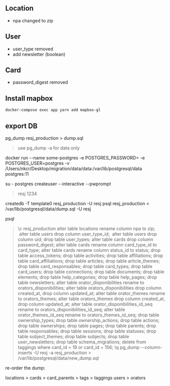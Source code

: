 ## Location
* npa changed to zip

## User
* user_type removed
* add newsletter (boolean)

## Card
* password_digest removed

## Install mapbox

```bash
docker-compose exec app yarn add mapbox-gl
```

## export DB

pg_dump resj_production > dump.sql
> use pg_dump -a for data only

docker run --name some-postgres -e POSTGRES_PASSWORD= -e POSTGRES_USER=postgres -v /Users/nkcr/Desktop/migration/data/data:/var/lib/postgresql/data postgres:11

su - postgres
createuser --interactive --pwprompt
> resj
> 1234

createdb -T template0 resj_production -U resj
psql resj_production < /var/lib/postgresql/data/dump.sql -U resj

psql
> \c resj_production
> alter table locations rename column npa to zip;
> alter table users drop column user_type_id;
> alter table users drop column uid;
> drop table user_types;
> alter table cards drop column password_digest;
> alter table cards rename column card_type_id to card_type;
> alter table cards rename column status_id to status;
> drop table access_tokens;
> drop table activities;
> drop table affiliations;
> drop table card_affiliations;
> drop table articles;
> drop table article_themes;
> drop table card_responsables;
> drop table card_types;
> drop table card_users;
> drop table connections;
> drop table documents;
> drop table elements;
> drop table help_categories;
> drop table help_pages;
> drop table newsletters;
> alter table orator_disponibilities rename to orators_disponibilities;
> alter table orators_disponibilities drop column created_at, drop column updated_at;
> alter table orator_themes rename to orators_themes;
> alter table orators_themes drop column created_at, drop column updated_at;
> alter table orator_disponibilities_id_seq rename to orators_disponibilities_id_seq;
> alter table orator_themes_id_seq rename to orators_themes_id_seq;
> drop table ownership_types;
> drop table ownership_actions;
> drop table actions;
> drop table ownerships;
> drop table pages;
> drop table parents;
> drop table responsables;
> drop table sessions;
> drop table statuses;
> drop table subject_themes;
> drop table subjects;
> drop table user_newsletters;
> drop table schema_migrations;
> delete from taggings where card_id = 19 or card_id = 156;
> \q
pg_dump --column-inserts -U resj -a resj_production > /var/lib/postgresql/data/new_dump.sql

re-order the dump:

locations > cards > card_parents > tags > taggings
users > orators